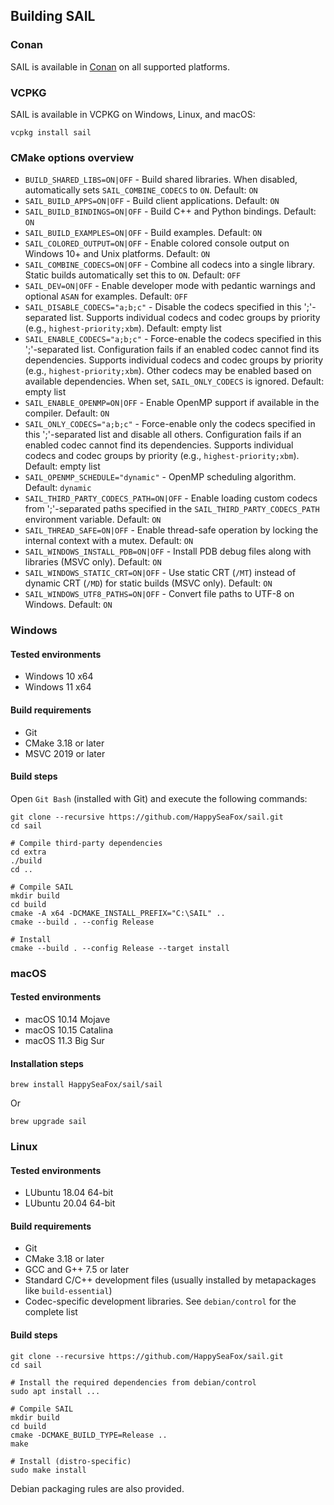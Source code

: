 ## Building SAIL

### Conan

SAIL is available in [Conan](https://conan.io/center/recipes/sail) on all supported platforms.

### VCPKG

SAIL is available in VCPKG on Windows, Linux, and macOS:

```
vcpkg install sail
```

### CMake options overview

- `BUILD_SHARED_LIBS=ON|OFF` - Build shared libraries. When disabled, automatically sets `SAIL_COMBINE_CODECS` to `ON`. Default: `ON`
- `SAIL_BUILD_APPS=ON|OFF` - Build client applications. Default: `ON`
- `SAIL_BUILD_BINDINGS=ON|OFF` - Build C++ and Python bindings. Default: `ON`
- `SAIL_BUILD_EXAMPLES=ON|OFF` - Build examples. Default: `ON`
- `SAIL_COLORED_OUTPUT=ON|OFF` - Enable colored console output on Windows 10+ and Unix platforms. Default: `ON`
- `SAIL_COMBINE_CODECS=ON|OFF` - Combine all codecs into a single library. Static builds automatically set this to `ON`. Default: `OFF`
- `SAIL_DEV=ON|OFF` - Enable developer mode with pedantic warnings and optional `ASAN` for examples. Default: `OFF`
- `SAIL_DISABLE_CODECS="a;b;c"` - Disable the codecs specified in this ';'-separated list. Supports individual codecs and codec groups by priority (e.g., `highest-priority;xbm`). Default: empty list
- `SAIL_ENABLE_CODECS="a;b;c"` - Force-enable the codecs specified in this ';'-separated list. Configuration fails if an enabled codec cannot find its dependencies. Supports individual codecs and codec groups by priority (e.g., `highest-priority;xbm`). Other codecs may be enabled based on available dependencies. When set, `SAIL_ONLY_CODECS` is ignored. Default: empty list
- `SAIL_ENABLE_OPENMP=ON|OFF` - Enable OpenMP support if available in the compiler. Default: `ON`
- `SAIL_ONLY_CODECS="a;b;c"` - Force-enable only the codecs specified in this ';'-separated list and disable all others. Configuration fails if an enabled codec cannot find its dependencies. Supports individual codecs and codec groups by priority (e.g., `highest-priority;xbm`). Default: empty list
- `SAIL_OPENMP_SCHEDULE="dynamic"` - OpenMP scheduling algorithm. Default: `dynamic`
- `SAIL_THIRD_PARTY_CODECS_PATH=ON|OFF` - Enable loading custom codecs from ';'-separated paths specified in the `SAIL_THIRD_PARTY_CODECS_PATH` environment variable. Default: `ON`
- `SAIL_THREAD_SAFE=ON|OFF` - Enable thread-safe operation by locking the internal context with a mutex. Default: `ON`
- `SAIL_WINDOWS_INSTALL_PDB=ON|OFF` - Install PDB debug files along with libraries (MSVC only). Default: `ON`
- `SAIL_WINDOWS_STATIC_CRT=ON|OFF` - Use static CRT (`/MT`) instead of dynamic CRT (`/MD`) for static builds (MSVC only). Default: `ON`
- `SAIL_WINDOWS_UTF8_PATHS=ON|OFF` - Convert file paths to UTF-8 on Windows. Default: `ON`

### Windows

#### Tested environments

- Windows 10 x64
- Windows 11 x64

#### Build requirements

- Git
- CMake 3.18 or later
- MSVC 2019 or later

#### Build steps

Open `Git Bash` (installed with Git) and execute the following commands:

```
git clone --recursive https://github.com/HappySeaFox/sail.git
cd sail

# Compile third-party dependencies
cd extra
./build
cd ..

# Compile SAIL
mkdir build
cd build
cmake -A x64 -DCMAKE_INSTALL_PREFIX="C:\SAIL" ..
cmake --build . --config Release

# Install
cmake --build . --config Release --target install
```

### macOS

#### Tested environments

- macOS 10.14 Mojave
- macOS 10.15 Catalina
- macOS 11.3 Big Sur

#### Installation steps

```
brew install HappySeaFox/sail/sail
```

Or

```
brew upgrade sail
```

### Linux

#### Tested environments

- LUbuntu 18.04 64-bit
- LUbuntu 20.04 64-bit

#### Build requirements

- Git
- CMake 3.18 or later
- GCC and G++ 7.5 or later
- Standard C/C++ development files (usually installed by metapackages like `build-essential`)
- Codec-specific development libraries. See `debian/control` for the complete list

#### Build steps

```
git clone --recursive https://github.com/HappySeaFox/sail.git
cd sail

# Install the required dependencies from debian/control
sudo apt install ...

# Compile SAIL
mkdir build
cd build
cmake -DCMAKE_BUILD_TYPE=Release ..
make

# Install (distro-specific)
sudo make install
```

Debian packaging rules are also provided.

